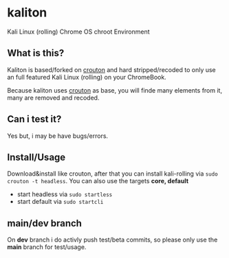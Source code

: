 # kaliton
Kali Linux (rolling) Chrome OS chroot Environment 


## What is this?

Kaliton is based/forked on [crouton](https://github.com/dnschneid/crouton) and hard stripped/recoded to
only use an full featured Kali Linux (rolling) on your ChromeBook.

Because kaliton uses [crouton](https://github.com/dnschneid/crouton) as base, you will finde many elements
from it, many are removed and recoded.

## Can i test it?

Yes but, i may be have bugs/errors.

## Install/Usage

Download&install like crouton, after that you can install kali-rolling via `sudo crouton -t headless`.
You can also use the targets **core, default**

- start headless via `sudo startless`
- start default via `sudo startcli`

## main/dev branch

On **dev** branch i do activly push test/beta commits, so please only
use the **main** branch for test/usage.

